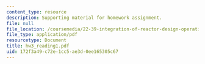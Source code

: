 ```yaml
---
content_type: resource
description: Supporting material for homework assignment.
file: null
file_location: /coursemedia/22-39-integration-of-reactor-design-operations-and-safety-fall-2006/172f3a49c72e1cc5ae3d0ee165305c67_hw3_reading1.pdf
file_type: application/pdf
resourcetype: Document
title: hw3_reading1.pdf
uid: 172f3a49-c72e-1cc5-ae3d-0ee165305c67
---
```

